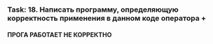 ### Task: 18. Написать программу, определяющую корректность применения в данном коде оператора +

#### ПРОГА РАБОТАЕТ НЕ КОРРЕКТНО
